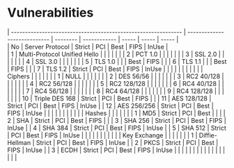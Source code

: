 # Vulnerabilities

| ------------------------------------------------------------- | ---------------------------- | -------- | ------------ | ----- | ----- | ----- |      
| No                                                            | Server Protocol              |  Strict  | PCI          |  Best |  FIPS | InUse |      
| 1                                                             | Multi-Protocol Unified Hello |          |              |       |       |       |
| 2                                                             | PCT 1.0                      |          |              |       |       |       |
| 3                                                             | SSL 2.0                      |          |              |       |       |       |
| 4                                                             | SSL 3.0                      |          |              |       |       |       |
| 5                                                             | TLS 1.0                      |          |              |  Best |  FIPS |       |
| 6                                                             | TLS 1.1                      |          |              |  Best |  FIPS |       |
| 7                                                             | TLS 1.2                      |  Strict  | PCI          |  Best |  FIPS | InUse |
|                                                               |                              |          |              |       |       |       |
|                                                               | Ciphers                      |          |              |       |       |       |
| 1                                                             | NULL                         |          |              |       |       |       |
| 2                                                             | DES 56/56                    |          |              |       |       |       |
| 3                                                             | RC2 40/128                   |          |              |       |       |       |
| 4                                                             | RC2 56/128                   |          |              |       |       |       |
| 5                                                             | RC2 128/128                  |          |              |       |       |       |
| 6                                                             | RC4 40/128                   |          |              |       |       |       |
| 7                                                             | RC4 56/128                   |          |              |       |       |       |
| 8                                                             | RC4 64/128                   |          |              |       |       |       |
| 9                                                             | RC4 128/128                  |          |              |       |       |       |
| 10                                                            | Triple DES 168               |  Strict  | PCI          |  Best |  FIPS |       |
| 11                                                            | AES 128/128                  |  Strict  | PCI          |  Best |  FIPS | InUse |
| 12                                                            | AES 256/256                  |  Strict  | PCI          |  Best |  FIPS | InUse |
|                                                               |                              |          |              |       |       |       |
|                                                               | Hashes                       |          |              |       |       |       |
| 1                                                             | MD5                          |  Strict  | PCI          |  Best |       |       |
| 2                                                             | SHA                          |  Strict  | PCI          |  Best |  FIPS |       |
| 3                                                             | SHA 256                      |  Strict  | PCI          |  Best |  FIPS | InUse |
| 4                                                             | SHA 384                      |  Strict  | PCI          |  Best |  FIPS | InUse |
| 5                                                             | SHA 512                      |  Strict  | PCI          |  Best |  FIPS | InUse |
|                                                               |                              |          |              |       |       |       |
|                                                               | Key Exchange                 |          |              |       |       |       |
| 1                                                             | Diffie-Hellman               |  Strict  | PCI          |  Best |  FIPS | InUse |
| 2                                                             | PKCS                         |  Strict  | PCI          |  Best |  FIPS | InUse |
| 3                                                             | ECDH                         |  Strict  | PCI          |  Best |  FIPS | InUse |
|                                                               |                              |          |              |       |       |       |
|                                                               |                              |          |              |       |       |       |
